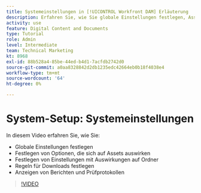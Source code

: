 ```yaml
---
title: Systemeinstellungen in [!UICONTROL Workfront DAM] Erläuterung
description: Erfahren Sie, wie Sie globale Einstellungen festlegen, Asset-Optionen festlegen, Ordnereinstellungen festlegen, Download-Regeln festlegen und Berichte und Prüfprotokolle anzeigen können. [!UICONTROL Workfront DAM].
activity: use
feature: Digital Content and Documents
type: Tutorial
role: Admin
level: Intermediate
team: Technical Marketing
kt: 8968
exl-id: 88b528a4-85be-44ed-b4d1-7acfdb2742d0
source-git-commit: a0aa8328842d2db1235edc42664eb0b18f4038e4
workflow-type: tm+mt
source-wordcount: '64'
ht-degree: 0%

---
```


# System-Setup: Systemeinstellungen

In diesem Video erfahren Sie, wie Sie:

* Globale Einstellungen festlegen
* Festlegen von Optionen, die sich auf Assets auswirken
* Festlegen von Einstellungen mit Auswirkungen auf Ordner
* Regeln für Downloads festlegen
* Anzeigen von Berichten und Prüfprotokollen

>[!VIDEO](https://video.tv.adobe.com/v/335231/?quality=12)
